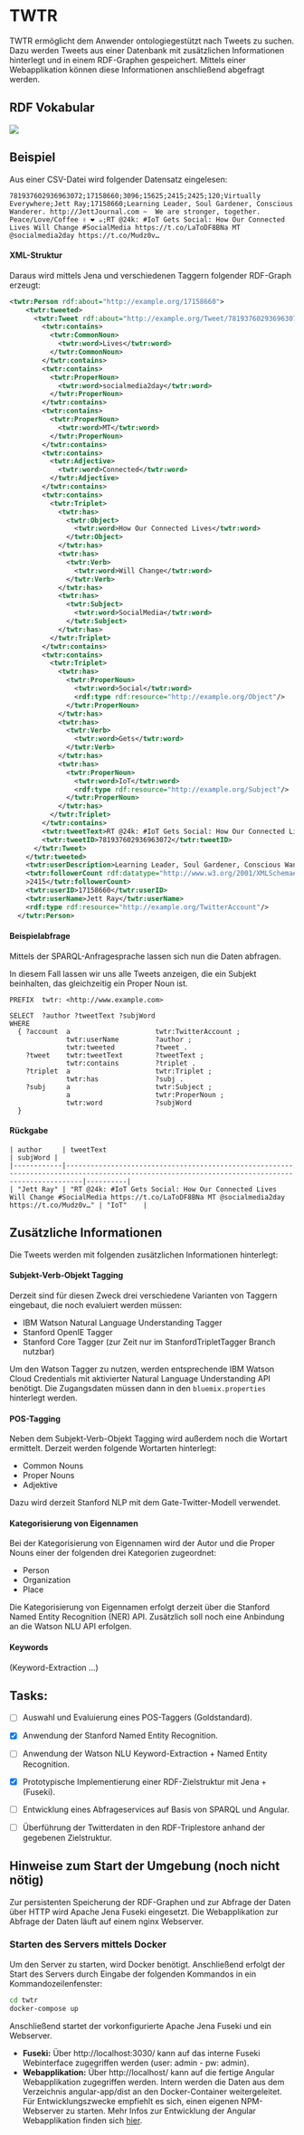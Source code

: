 # TWTR

TWTR ermöglicht dem Anwender ontologiegestützt nach Tweets zu suchen. Dazu werden Tweets aus einer Datenbank mit zusätzlichen Informationen hinterlegt und in einem RDF-Graphen gespeichert. Mittels einer Webapplikation können diese Informationen anschließend abgefragt werden.

## RDF Vokabular
<img src="http://svgshare.com/i/1SU.svg">

## Beispiel
Aus einer CSV-Datei wird folgender Datensatz eingelesen:

```csv
781937602936963072;17158660;3096;15625;2415;2425;120;Virtually Everywhere;Jett Ray;17158660;Learning Leader, Soul Gardener, Conscious Wanderer. http://JettJournal.com ~  We are stronger, together. Peace/Love/Coffee ✌ ❤ ☕;RT @24k: #IoT Gets Social: How Our Connected Lives Will Change #SocialMedia https://t.co/LaToDF8BNa MT @socialmedia2day https://t.co/Mudz0v…
```

#### XML-Struktur
Daraus wird mittels Jena und verschiedenen Taggern folgender RDF-Graph erzeugt:

```xml
<twtr:Person rdf:about="http://example.org/17158660">
    <twtr:tweeted>
      <twtr:Tweet rdf:about="http://example.org/Tweet/781937602936963072">
        <twtr:contains>
          <twtr:CommonNoun>
            <twtr:word>Lives</twtr:word>
          </twtr:CommonNoun>
        </twtr:contains>
        <twtr:contains>
          <twtr:ProperNoun>
            <twtr:word>socialmedia2day</twtr:word>
          </twtr:ProperNoun>
        </twtr:contains>
        <twtr:contains>
          <twtr:ProperNoun>
            <twtr:word>MT</twtr:word>
          </twtr:ProperNoun>
        </twtr:contains>
        <twtr:contains>
          <twtr:Adjective>
            <twtr:word>Connected</twtr:word>
          </twtr:Adjective>
        </twtr:contains>
        <twtr:contains>
          <twtr:Triplet>
            <twtr:has>
              <twtr:Object>
                <twtr:word>How Our Connected Lives</twtr:word>
              </twtr:Object>
            </twtr:has>
            <twtr:has>
              <twtr:Verb>
                <twtr:word>Will Change</twtr:word>
              </twtr:Verb>
            </twtr:has>
            <twtr:has>
              <twtr:Subject>
                <twtr:word>SocialMedia</twtr:word>
              </twtr:Subject>
            </twtr:has>
          </twtr:Triplet>
        </twtr:contains>
        <twtr:contains>
          <twtr:Triplet>
            <twtr:has>
              <twtr:ProperNoun>
                <twtr:word>Social</twtr:word>
                <rdf:type rdf:resource="http://example.org/Object"/>
              </twtr:ProperNoun>
            </twtr:has>
            <twtr:has>
              <twtr:Verb>
                <twtr:word>Gets</twtr:word>
              </twtr:Verb>
            </twtr:has>
            <twtr:has>
              <twtr:ProperNoun>
                <twtr:word>IoT</twtr:word>
                <rdf:type rdf:resource="http://example.org/Subject"/>
              </twtr:ProperNoun>
            </twtr:has>
          </twtr:Triplet>
        </twtr:contains>
        <twtr:tweetText>RT @24k: #IoT Gets Social: How Our Connected Lives Will Change #SocialMedia https://t.co/LaToDF8BNa MT @socialmedia2day https://t.co/Mudz0v…</twtr:tweetText>
        <twtr:tweetID>781937602936963072</twtr:tweetID>
      </twtr:Tweet>
    </twtr:tweeted>
    <twtr:userDescription>Learning Leader, Soul Gardener, Conscious Wanderer. http://JettJournal.com ~  We are stronger, together. Peace/Love/Coffee ✌ ❤ ☕</twtr:userDescription>
    <twtr:followerCount rdf:datatype="http://www.w3.org/2001/XMLSchema#int"
    >2415</twtr:followerCount>
    <twtr:userID>17158660</twtr:userID>
    <twtr:userName>Jett Ray</twtr:userName>
    <rdf:type rdf:resource="http://example.org/TwitterAccount"/>
  </twtr:Person>
```

#### Beispielabfrage
Mittels der SPARQL-Anfragesprache lassen sich nun die Daten abfragen. 

In diesem Fall lassen wir uns alle Tweets anzeigen, die ein Subjekt beinhalten, das gleichzeitig ein Proper Noun ist.

```sparql
PREFIX  twtr: <http://www.example.com>

SELECT  ?author ?tweetText ?subjWord
WHERE
  { ?account  a                     twtr:TwitterAccount ;
              twtr:userName         ?author ;
              twtr:tweeted          ?tweet .
    ?tweet    twtr:tweetText        ?tweetText ;
              twtr:contains         ?triplet .
    ?triplet  a                     twtr:Triplet ;
              twtr:has              ?subj .
    ?subj     a                     twtr:Subject ;
              a                     twtr:ProperNoun ;
              twtr:word             ?subjWord
  }
```

#### Rückgabe
```
| author     | tweetText                                                                                                                                      | subjWord |
|------------|------------------------------------------------------------------------------------------------------------------------------------------------|----------|
| "Jett Ray" | "RT @24k: #IoT Gets Social: How Our Connected Lives Will Change #SocialMedia https://t.co/LaToDF8BNa MT @socialmedia2day https://t.co/Mudz0v…" | "IoT"    |
```

## Zusätzliche Informationen
Die Tweets werden mit folgenden zusätzlichen Informationen hinterlegt:

#### Subjekt-Verb-Objekt Tagging

Derzeit sind für diesen Zweck drei verschiedene Varianten von Taggern eingebaut, die noch evaluiert werden müssen:

* IBM Watson Natural Language Understanding Tagger
* Stanford OpenIE Tagger
* Stanford Core Tagger (zur Zeit nur im StanfordTripletTagger Branch nutzbar)

Um den Watson Tagger zu nutzen, werden entsprechende IBM Watson Cloud Credentials mit aktivierter Natural Language Understanding API benötigt. Die Zugangsdaten müssen dann in den `bluemix.properties` hinterlegt werden.

#### POS-Tagging

Neben dem Subjekt-Verb-Objekt Tagging wird außerdem noch die Wortart ermittelt. Derzeit werden folgende Wortarten hinterlegt:

* Common Nouns
* Proper Nouns
* Adjektive

Dazu wird derzeit Stanford NLP mit dem Gate-Twitter-Modell verwendet.

#### Kategorisierung von Eigennamen 
Bei der Kategorisierung von Eigennamen wird der Autor und die Proper Nouns einer der folgenden drei Kategorien zugeordnet:

* Person
* Organization
* Place

Die Kategorisierung von Eigennamen erfolgt derzeit über die Stanford Named Entity Recognition (NER) API. Zusätzlich soll noch eine Anbindung an die Watson NLU API erfolgen.

#### Keywords
(Keyword-Extraction ...)

## Tasks:

- [ ] Auswahl und Evaluierung eines POS-Taggers (Goldstandard).
- [x] Anwendung der Stanford Named Entity Recognition.
- [ ] Anwendung der Watson NLU Keyword-Extraction + Named Entity Recognition.
- [x] Prototypische Implementierung einer RDF-Zielstruktur mit Jena + (Fuseki).
- [ ] Entwicklung eines Abfrageservices auf Basis von SPARQL und Angular.
- [ ] Überführung der Twitterdaten in den RDF-Triplestore anhand der gegebenen Zielstruktur.


## Hinweise zum Start der Umgebung (noch nicht nötig)

Zur persistenten Speicherung der RDF-Graphen und zur Abfrage der Daten über HTTP wird Apache Jena Fuseki eingesetzt. Die Webapplikation zur Abfrage der Daten läuft auf einem nginx Webserver.

### Starten des Servers mittels Docker

Um den Server zu starten, wird Docker benötigt. Anschließend erfolgt der Start des Servers durch Eingabe der folgenden Kommandos in ein Kommandozeilenfenster:
```bash
cd twtr
docker-compose up
```
Anschließend startet der vorkonfigurierte Apache Jena Fuseki und ein Webserver.


* **Fuseki:** Über http://localhost:3030/ kann auf das interne Fuseki Webinterface zugegriffen werden (user: admin - pw: admin).
* **Webapplikation:** Über http://localhost/ kann auf die fertige Angular Webapplikation zugegriffen werden. Intern werden die Daten aus dem Verzeichnis angular-app/dist an den Docker-Container weitergeleitet. Für Entwicklungszwecke empfiehlt es sich, einen eigenen NPM-Webserver zu starten. Mehr Infos zur Entwicklung der Angular Webapplikation finden sich [hier](angular-app/README.md).

